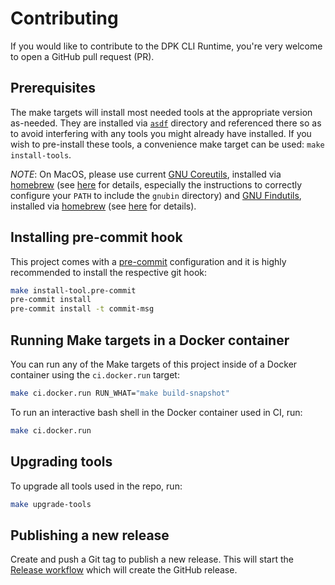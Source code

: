 <!--
 Copyright 2022 D2iQ, Inc. All rights reserved.
 SPDX-License-Identifier: Apache-2.0
 -->

# Contributing

If you would like to contribute to the DPK CLI Runtime, you're very welcome to open a GitHub pull request (PR).

## Prerequisites

The make targets will install most needed tools at the appropriate version as-needed. They are installed via
[`asdf`](https://asdf-vm.com/) directory and referenced there so as to avoid interfering with any tools you might
already have installed. If you wish to pre-install these tools, a convenience make target can be used:
`make install-tools`.

*NOTE*: On MacOS, please use current [GNU Coreutils](https://www.gnu.org/software/coreutils/coreutils.html), installed
via [homebrew](https://brew.sh/) (see [here](https://formulae.brew.sh/formula/coreutils) for details, especially the
instructions to correctly configure your `PATH` to include the `gnubin` directory) and [GNU Findutils](https://www.gnu.org/software/findutils/),
installed via [homebrew](https://brew.sh/) (see [here](https://formulae.brew.sh/formula/findutils) for details).

## Installing pre-commit hook

This project comes with a [pre-commit](https://pre-commit.com) configuration and it is highly recommended to install the
respective git hook:

```sh
make install-tool.pre-commit
pre-commit install
pre-commit install -t commit-msg
```

## Running Make targets in a Docker container

You can run any of the Make targets of this project inside of a Docker container using the `ci.docker.run` target:

```sh
make ci.docker.run RUN_WHAT="make build-snapshot"
```

To run an interactive bash shell in the Docker container used in CI, run:

```sh
make ci.docker.run
```

## Upgrading tools

To upgrade all tools used in the repo, run:

```sh
make upgrade-tools
```

## Publishing a new release

Create and push a Git tag to publish a new release. This will start the [Release workflow](https://github.com/mesosphere/dkp-cli-runtime/actions/workflows/release.yaml)
which will create the GitHub release.
